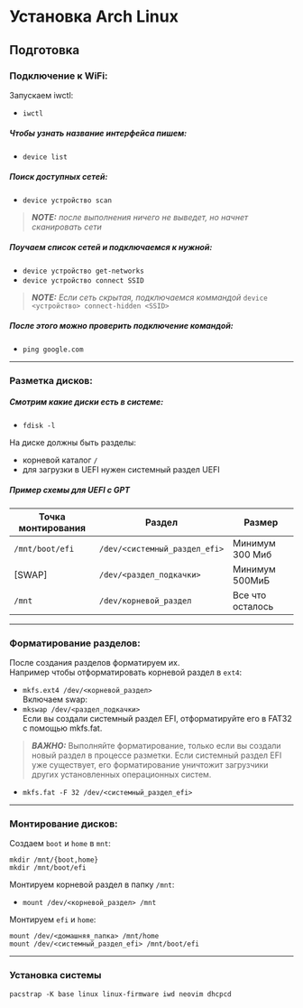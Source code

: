 # Установка Arch Linux
## Подготовка
### Подключение к WiFi:
Запускаем iwctl:  
 - `iwctl`
##### Чтобы узнать название интерфейса пишем:
 - `device list`
##### Поиск доступных сетей:
 - `device устройство scan`  
> **_NOTE:_** _после выполнения ничего не выведет, но начнет сканировать сети_
##### Поучаем список сетей и подключаемся к нужной:
 - `device устройство get-networks`
 - `device устройство connect SSID`  
 > **_NOTE:_** <i>Если сеть скрытая, подключаемся коммандой </i> `device <устройство> connect-hidden <SSID>`  
##### После этого можно проверить подключение командой:
 - `ping google.com`
 
 ---

### Разметка дисков:
##### Смотрим какие диски есть в системе:
 - `fdisk -l`

На диске должны быть разделы:
 - корневой каталог `/`
 - для загрузки в UEFI нужен системный раздел UEFI
##### Пример схемы для UEFI с GPT
|Точка монтирования|Раздел|Размер|
|------------------|------|------|
|`/mnt/boot/efi`|`/dev/<системный_раздел_efi>`|Минимум 300 Миб|
|[SWAP]|`/dev/<раздел_подкачки>`|Минимум 500МиБ|
|`/mnt`|`/dev/корневой_раздел`|Все что осталось|
---
### Форматирование разделов:
После создания разделов форматируем их.  
Например чтобы отформатировать корневой раздел в `ext4`:  
 - `mkfs.ext4 /dev/<корневой_раздел>`  
Включаем swap:  
 - `mkswap /dev/<раздел_подкачки>`  
Если вы создали системный раздел EFI, отформатируйте его в FAT32 с помощью mkfs.fat.  
 > **_ВАЖНО:_** Выполняйте форматирование, только если вы создали новый раздел в процессе разметки. Если системный раздел EFI уже существует, его форматирование уничтожит загрузчики других установленных операционных систем.
 - `mkfs.fat -F 32 /dev/<системный_раздел_efi>`
---
### Монтирование дисков:  
Создаем `boot` и `home` в `mnt`:
 ```
mkdir /mnt/{boot,home}  
mkdir /mnt/boot/efi
 ```

Mонтируем корневой раздел в папку `/mnt`:
 - `mount /dev/<корневой_раздел> /mnt`

Монтируем `efi` и `home`:
 ```
 mount /dev/<домашняя_папка> /mnt/home
 mount /dev/<системный_раздел_efi> /mnt/boot/efi
 ```
---
### Установка системы
```
pacstrap -K base linux linux-firmware iwd neovim dhcpcd
```


